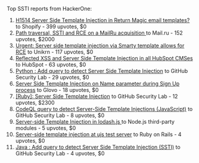 Top SSTI reports from HackerOne:

1. [H1514 Server Side Template Injection in Return Magic email templates?](https://hackerone.com/reports/423541) to Shopify - 399 upvotes, $0
2. [Path traversal, SSTI and RCE on a MailRu acquisition ](https://hackerone.com/reports/536130) to Mail.ru - 152 upvotes, $2000
3. [Urgent: Server side template injection via Smarty template allows for RCE](https://hackerone.com/reports/164224) to Unikrn - 117 upvotes, $0
4. [Reflected XSS and Server Side Template Injection  in all HubSpot CMSes](https://hackerone.com/reports/399462) to HubSpot - 63 upvotes, $0
5. [Python : Add query to detect Server Side Template Injection](https://hackerone.com/reports/944359) to GitHub Security Lab - 29 upvotes, $0
6. [Server Side Template Injection on Name parameter during Sign Up process](https://hackerone.com/reports/1104349) to Glovo - 18 upvotes, $0
7. [[Ruby]: Server Side Template Injection](https://hackerone.com/reports/1928279) to GitHub Security Lab - 12 upvotes, $2300
8. [CodeQL query to detect Server-Side Template Injections (JavaScript)](https://hackerone.com/reports/894872) to GitHub Security Lab - 8 upvotes, $0
9. [Server-side Template Injection in lodash.js ](https://hackerone.com/reports/904672) to Node.js third-party modules - 5 upvotes, $0
10. [Server-side template injection at ujs test server](https://hackerone.com/reports/942103) to Ruby on Rails - 4 upvotes, $0
11. [Java : Add query to detect Server Side Template Injection (SSTI)](https://hackerone.com/reports/1490372) to GitHub Security Lab - 4 upvotes, $0
